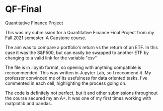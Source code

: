# QF-Final 
Quantitative Finance Project

This was my submission for a Quantitative Finance Final Project from my Fall 2021 semester. A Capstone course. 

The aim was to compare a portfolio's return vs the return of an ETF.
In this case it was the S&P500, but can easily be swapped to another ETF by changing to a valid link for the variable "csv"

The file is in .ipynb format, so opening with anything compatible is reccommended. 
This was written in Jupyter Lab, so I reccomend it. My professor convinced me of its usefulness for data oriented tasks. 
I've commented in each cell, highlighting the process going on. 

The code is definitely not perfect, but it and other submissions throughout the course secured my an A+. 
It was one of my first times working with matplotlib and pandas.

